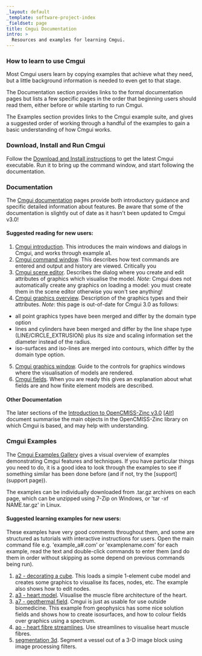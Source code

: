 ```yaml
---
_layout: default
_template: software-project-index
_fieldset: page
title: Cmgui Documentation
intro: >
  Resources and examples for learning Cmgui.
---
```


### How to learn to use Cmgui

Most Cmgui users learn by copying examples that achieve what they need, but a little background information is needed to even get to that stage.

The Documentation section provides links to the formal documentation pages but lists a few specific pages in the order that beginning users should read them, either before or while starting to run Cmgui.

The Examples section provides links to the Cmgui example suite, and gives a suggested order of working through a handful of the examples to gain a basic understanding of how Cmgui works.

### Download, Install and Run Cmgui

Follow the [Download and Install instructions](download) to get the latest Cmgui executable. Run it to bring up the command window, and start following the documentation. 

### Documentation

The [Cmgui documentation](http://abi-software-book.readthedocs.org/en/latest/cmgui/index.html) pages provide both introductory guidance and specific detailed information about features. Be aware that some of the documentation is slightly out of date as it hasn't been updated to Cmgui v3.0!

#### Suggested reading for new users:

1. [Cmgui introduction](http://abi-software-book.readthedocs.org/en/latest/cmgui/CMGUI-introduction.html). This introduces the main windows and dialogs in Cmgui, and works through example a1.
2. [Cmgui command window](http://abi-software-book.readthedocs.org/en/latest/cmgui/CMGUI-command-window.html). This describes how text commands are entered and output and history are viewed. Critically you
3. [Cmgui scene editor](http://abi-software-book.readthedocs.org/en/latest/cmgui/CMGUI-scene-editor-window.html). Describes the dialog where you create and edit attributes of graphics which visualise the model. *Note*: Cmgui does not automatically create any graphics on loading a model: you must create them in the scene editor otherwise you won't see anything!
4. [Cmgui graphics overview](http://abi-software-book.readthedocs.org/en/latest/cmgui/CMGUI-graphics.html). Description of the graphics types and their attributes. *Note*: this page is out-of-date for Cmgui 3.0 as follows:
  - all point graphics types have been merged and differ by the domain type option
  - lines and cylinders have been merged and differ by the line shape type (LINE/CIRCLE_EXTRUSION) plus its size and scaling information set the diameter instead of the radius.
  - iso-surfaces and iso-lines are merged into contours, which differ by the domain type option.
5. [Cmgui graphics window](http://abi-software-book.readthedocs.org/en/latest/cmgui/CMGUI-graphics-window.html). Guide to the controls for graphics windows where the visualisation of models are rendered.
6. [Cmgui fields](http://abi-software-book.readthedocs.org/en/latest/cmgui/CMGUI-fields.html). When you are ready this gives an explanation about what fields are and how finite element models are described.

#### Other Documentation

The later sections of the 
[Introduction to OpenCMISS-Zinc v3.0](http://sourceforge.net/projects/cmiss/files/Documentation/3.0.0/Introduction%20to%20OpenCMISS-Zinc%20v3.0.pdf/download) 
\[[*Alt*](ftp://ftp.bioeng.auckland.ac.nz/cmiss/zinclibrary/release/Introduction%20to%20OpenCMISS-Zinc%20v3.0.pdf)\] document summarise the main objects in the OpenCMISS-Zinc library on which Cmgui is based, and may help with understanding. 

### Cmgui Examples

The [Cmgui Examples Gallery](http://cmiss.bioeng.auckland.ac.nz/development/examples/a/index_thumbs.html) gives a visual overview of examples demonstrating Cmgui features and techniques. If you have particular things you need to do, it is a good idea to look through the examples to see if something similar has been done before (and if not, try the [support](support page)).

The examples can be individually downloaded from .tar.gz archives on each page, which can be unzipped using 7-Zip on Windows, or 'tar -xf NAME.tar.gz' in Linux.

#### Suggested learning examples for new users:

These examples have very good comments throughout them, and some are structured as tutorials with interactive instructions for users. Open the main command file e.g. 'example_a#.com' or 'examplename.com' for each example, read the text and double-click commands to enter them (and do them in order without skipping as some depend on previous commands being run).

1. [a2 - decorating a cube](http://cmiss.bioeng.auckland.ac.nz/development/examples/a/a2/index.html). This loads a simple 1-element cube model and creates some graphics to visualise its faces, nodes, etc. The example also shows how to edit nodes.
2. [a3 - heart model](http://cmiss.bioeng.auckland.ac.nz/development/examples/a/a3/index.html). Visualise the muscle fibre architecture of the heart.
3. [a7 - geothermal field](http://cmiss.bioeng.auckland.ac.nz/development/examples/a/a7/index.html). Cmgui is just as usable for use outside biomedicine. This example from geophysics has some nice solution fields and shows how to create isosurfaces, and how to colour fields over graphics using a spectrum.
4. [ao - heart fibre streamlines](http://cmiss.bioeng.auckland.ac.nz/development/examples/a/ao/index.html). Use streamlines to visualise heart muscle fibres.
5. [segmentation 3d](http://cmiss.bioeng.auckland.ac.nz/development/examples/a/segmentation_3d/index.html). Segment a vessel out of a 3-D image block using image processing filters.
